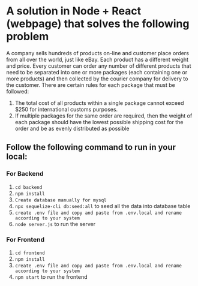 # A solution in Node + React (webpage) that solves the following problem

A company sells hundreds of products on-line and customer place orders from all over the world,
just like eBay. Each product has a different weight and price. Every customer can order any number
of different products that need to be separated into one or more packages (each containing one or
more products) and then collected by the courier company for delivery to the customer.
There are certain rules for each package that must be followed:
1. The total cost of all products within a single package cannot exceed $250 for international
customs purposes.
2. If multiple packages for the same order are required, then the weight of each package should
have the lowest possible shipping cost for the order and be as evenly distributed as possible

## Follow the following command to run in your local:

### For Backend
1. `cd backend`
2. `npm install`
3. `Create database manually for mysql`
4. `npx sequelize-cli db:seed:all` to seed all the data into database table
5. `create .env file and copy and paste from .env.local and rename according to your system`
6. `node server.js` to run the server

### For Frontend
1. `cd frontend`
2. `npm install`
3. `create .env file and copy and paste from .env.local and rename according to your system`
4. `npm start` to run the frontend

